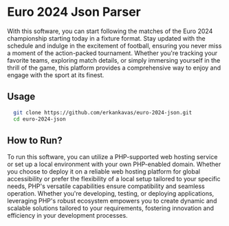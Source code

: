# Euro 2024 Json Parser

With this software, you can start following the matches of the Euro 2024 championship starting today in a fixture format. Stay updated with the schedule and indulge in the excitement of football, ensuring you never miss a moment of the action-packed tournament. Whether you're tracking your favorite teams, exploring match details, or simply immersing yourself in the thrill of the game, this platform provides a comprehensive way to enjoy and engage with the sport at its finest.

## Usage 

```bash 
  git clone https://github.com/erkankavas/euro-2024-json.git
  cd euro-2024-json
  ```

## How to Run?

To run this software, you can utilize a PHP-supported web hosting service or set up a local environment with your own PHP-enabled domain. Whether you choose to deploy it on a reliable web hosting platform for global accessibility or prefer the flexibility of a local setup tailored to your specific needs, PHP's versatile capabilities ensure compatibility and seamless operation. Whether you're developing, testing, or deploying applications, leveraging PHP's robust ecosystem empowers you to create dynamic and scalable solutions tailored to your requirements, fostering innovation and efficiency in your development processes.